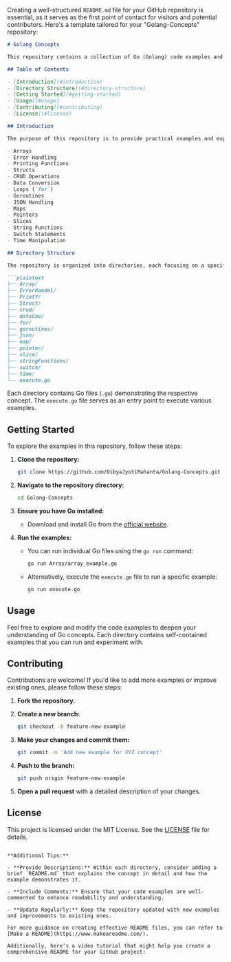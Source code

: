 Creating a well-structured `README.md` file for your GitHub repository is essential, as it serves as the first point of contact for visitors and potential contributors. Here's a template tailored for your "Golang-Concepts" repository:

```markdown
# Golang Concepts

This repository contains a collection of Go (Golang) code examples and concepts, designed to help developers understand and implement various features of the Go programming language.

## Table of Contents

- [Introduction](#introduction)
- [Directory Structure](#directory-structure)
- [Getting Started](#getting-started)
- [Usage](#usage)
- [Contributing](#contributing)
- [License](#license)

## Introduction

The purpose of this repository is to provide practical examples and explanations of key Go programming concepts, including but not limited to:

- Arrays
- Error Handling
- Printing Functions
- Structs
- CRUD Operations
- Data Conversion
- Loops (`for`)
- Goroutines
- JSON Handling
- Maps
- Pointers
- Slices
- String Functions
- Switch Statements
- Time Manipulation

## Directory Structure

The repository is organized into directories, each focusing on a specific Go concept:

```plaintext
├── Array/
├── ErrorHandel/
├── Printf/
├── Struct/
├── crud/
├── dataCov/
├── for/
├── goroutines/
├── json/
├── map/
├── pointer/
├── slice/
├── stringFunctions/
├── switch/
├── time/
└── execute.go
```

Each directory contains Go files (`.go`) demonstrating the respective concept. The `execute.go` file serves as an entry point to execute various examples.

## Getting Started

To explore the examples in this repository, follow these steps:

1. **Clone the repository:**

   ```bash
   git clone https://github.com/DibyaJyotiMahanta/Golang-Concepts.git
   ```

2. **Navigate to the repository directory:**

   ```bash
   cd Golang-Concepts
   ```

3. **Ensure you have Go installed:**

   - Download and install Go from the [official website](https://golang.org/dl/).

4. **Run the examples:**

   - You can run individual Go files using the `go run` command:

     ```bash
     go run Array/array_example.go
     ```

   - Alternatively, execute the `execute.go` file to run a specific example:

     ```bash
     go run execute.go
     ```

## Usage

Feel free to explore and modify the code examples to deepen your understanding of Go concepts. Each directory contains self-contained examples that you can run and experiment with.

## Contributing

Contributions are welcome! If you'd like to add more examples or improve existing ones, please follow these steps:

1. **Fork the repository.**
2. **Create a new branch:**

   ```bash
   git checkout -b feature-new-example
   ```

3. **Make your changes and commit them:**

   ```bash
   git commit -m 'Add new example for XYZ concept'
   ```

4. **Push to the branch:**

   ```bash
   git push origin feature-new-example
   ```

5. **Open a pull request** with a detailed description of your changes.

## License

This project is licensed under the MIT License. See the [LICENSE](LICENSE) file for details.
```

**Additional Tips:**

- **Provide Descriptions:** Within each directory, consider adding a brief `README.md` that explains the concept in detail and how the example demonstrates it.

- **Include Comments:** Ensure that your code examples are well-commented to enhance readability and understanding.

- **Update Regularly:** Keep the repository updated with new examples and improvements to existing ones.

For more guidance on creating effective README files, you can refer to [Make a README](https://www.makeareadme.com/). 

Additionally, here's a video tutorial that might help you create a comprehensive README for your GitHub project:

 